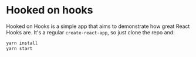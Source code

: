 # Hooked on hooks
Hooked on Hooks is a simple app that aims to demonstrate how great React Hooks are.
It's a regular `create-react-app`, so just clone the repo and:

```bash
yarn install
yarn start
```  
